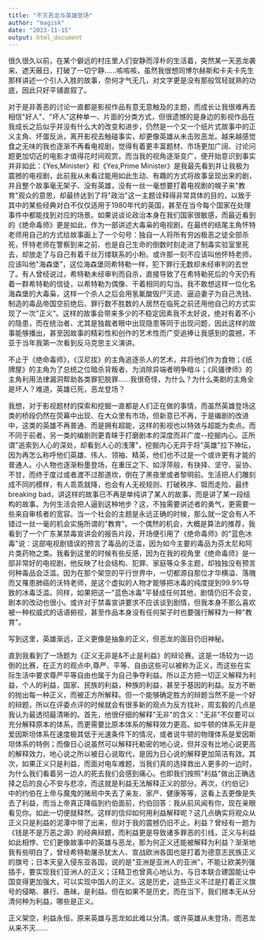 ```yaml
---
title: "不灭恶龙与英雄登场"
author: "magisk"
date: "2023-11-15"
output: html_document
---
```


<!--more-->

很久很久以前，在某个僻远的村庄里人们安静而淳朴的生活着，突然某一天恶龙袭来、遮天蔽日，打破了一切宁静......咳咳咳，虽然我很想同博尔赫斯和卡夫卡先生那样讲述一个引人入胜的故事，奈何才气无几，对文字更是没有那般驾轻就熟的功底，因此只好平铺直叙了。

对于是非善恶的讨论一直都是影视作品有意无意触及的主题，而成长让我很难再去相信"好人"、"坏人"这种单一、片面的分类方式，但很遗憾的是身边的影视作品在我成长之后似乎并没有什么大的改变和进步，仍然是一个又一个纸片式故事中的正义主角、坏蛋反派，离开影视去触碰事实，却更像英雄从未击败恶龙。越来越感觉食之无味的我也逐渐不再看电视剧，觉得有着更丰富题材、市场更加广阔、讨论问题更加切近的电影才值得花时间观赏。而当我的视角逐渐变广，便开始意识到事实并非如此：《Yes,Minister》和《Yes,Prime Minister》是我最先看到并让我极为震撼的电视剧，此前我从未看过能用如此生动、有趣的方式将故事呈现出来的剧，并且整个故事毫无架子、没有英雄，没有一丝一毫想要打着电视剧的幌子来"教育"观众的意思，却最终达到了将"政治"这一主题诠释得非常具体的目的，以致于其中的某些经典对白不仅仅适用于1980年代的英国，甚至在当今每个国家在处理事件中都能找到对应的场景。如果说谈论政治本身在我们国家很敏感，而最近看到的《绝命毒师》更是如此，作为一部讲述大毒枭的电视剧，在最终的结尾主角怀特老师用自己的方式给故事画上了一个句号：独自一人将所有穷凶极恶之徒全部杀死，怀特老师在警察到来之前、也是自己生命的倒数时刻走进了制毒实验室里死去，却放走了与自己有着千丝万缕联系的小粉。或许那一刻不应该叫他怀特老师，应该叫他"海森堡"，这位海森堡同希特勒一样，犯下罪行无数却未经审判的去世了。有人曾经说过，希特勒未经审判而自杀，直接导致了在希特勒死后的今天仍有着一群希特勒的信徒，以希特勒为偶像、干着相同的勾当。我不敢想这样一位化名海森堡的大毒枭，这样一个杀人之后会用氢氟酸毁尸灭迹、逼迫妻子为自己洗钱、制造的毒品帝国空前绝后、罪行数不胜数的人居然在临死之前还用他自己的方式实现了一次"正义"。这样的故事会带来多少的不稳定因素我不太好说，绝对有着不小的隐患，而在统治者、尤其是独裁者眼中出现隐患等同于出现问题，因此这样的故事能够播出，甚至因故事的精彩性和创作的艺术性而广受追捧让我感到的震撼，不亚于当年我第一次看到反马克思主义演讲。

不止于《绝命毒师》，《汉尼拔》的主角追逐杀人的艺术，并将他们作为食物；《纸牌屋》的主角为了总统之位暗杀背叛者、为消除异端者明争暗斗；《风骚律师》的主角利用法律漏洞帮助各类罪犯脱罪......我很奇怪，为什么？为什么美剧的主角全是坏人？难道，英雄已死，恶龙登场？

我想，对于影视题材的探索和挖掘一直都是人们正在做的事情，而虽然英雄登场这类的桥段仍然在荧幕中出现、在大众里有市场，但新意已不再，于是编剧的改进中，这类的英雄不再普通、而是拥有超能，这样的影视也以特效与超能为卖点。而不同于前者，另一类的编剧则更青睐于打磨剧本的深度而非广度--挖掘内心。正所谓"追索到人心的深处，却看到人心的浅薄"，挖掘内心无异于将"英雄"拉下神坛，因为再怎么称呼他们英雄、伟人、领袖、精英，他们也不过是一个或许更有才能的普通人。小人物也逐渐粉墨登场，在重压之下、如浮萍般，有抉择、坚守、妥协、不甘，而终于度过或者渡不过那道坎，倒在了黑夜里或者黎明前。生活把人们雕刻成不同的模样，有人乖乖就降，也会有人无视规则、打破秩序、铤而走险、最终breaking bad，讲这样的故事已不再是单纯讲了某人的故事，而是讲了某一段结构的故事。为何生活会把人逼到这种地步？这，不独需要讲述者的勇气，更需要一些来自审核者的宽容。当一个社会的主题是永远正确的时候，那么就一定会有人不错过一丝一毫的机会实施所谓的"教育"。一个偶然的机会，大概是算法的推荐，我看到了一个广东某禁毒宣讲会的报告片段，开场便引用了《绝命毒师》的"蓝色冰毒"说：这部电视剧错误的预言了毒品的泛滥，因为如今主要的毒品为芬太尼和阿片类药物之类。我看到这里的时候有些反感，因为在我的视角里《绝命毒师》是一部非常好的电视剧，他反映了社会结构、犯罪、家庭等众多主题，却独独没有预言何种毒品会泛滥。因为在那个架空的平行世界中，一切都源自那位才华横溢、落魄而又罹患肺癌的沃特老师，是这个虚拟的人物才能够把冰毒的纯度提到99.9%导致的冰毒泛滥。同样，如果把这一"蓝色冰毒"平替成任何其他，剧情仍旧不会变，剧本的改动也很小。或许对于禁毒宣讲要求不应该谈到剧情，但我本身不那么喜欢被一种权威式的话语俯视，甚至作品本身没有任何架子时也要强行解释为一种"教育"。

写到这里，英雄渐远，正义更像是抽象的正义，但恶龙的面目仍旧神秘。

直到我看到了一场题为《正义无非是&不止是利益》的辩论赛。这是一场较为一边倒的比赛，在正方的观点中,尊严、平等、自由这些可以被称为正义，而这些在实际生活中要求尊严平等自由也属于为自己争夺利益。所以正方把一切正义解释为利益，个人的利益，国家、民族的利益，种族的利益，甚至于基因的利益。反方不断的抛出每一种正义，而被正方所解释。但一个能够确定胜方的辩题当然不是一个好的辩题，所以在评委点评的时候就会有很多新的观点为反方找补，周玄毅的几点是我认为最透彻最清晰的。首先，他很仔细的解释"无非"的含义："无非"不仅要可以充分解释原本的体系，而更需要比原本体系的解释效力更高。如牛顿的体系无非是爱因斯坦体系在速度极其低于光速条件下的情况，或者说牛顿的物理体系是爱因斯坦体系的特例；而像日心说虽然可以解释托勒密的地心说，但并没有比地心说更高的解释效力，地心说之所以被日心说取代，是因为日心说的解释更加简洁有效。其次，如果正义只是利益，而面对电车难题，当我们真的选择救出人更多的一边时，为什么我们看着另一边人的死去我们会感到痛心。也即我们按照"利益"做出正确选择之后的良心不安与悲凉，而这就是利益无法解释正义的部分。再次，《约伯记》中的约伯在上帝与魔鬼的赌局中失去了亲友、家产、健康等等，这看上去更像是失去了利益，而当上帝真正降临到约伯面前，约伯回答：我从前风闻有你，现在亲眼看见你。如此一切便就释然。这样的信仰如何用利益解释呢？这几点确实将观众从正义只是利益的泥潭中带了出来，但对于我的震撼仍旧不止。利益？曾经有一题为《钱是不是万恶之源》的经典辩题，而利益更是导致诸多罪恶的引线，正义与利益如此相悖、它们更像故事中的英雄与恶龙，那为何正义还能被解释为利益？渐渐地我有些明白了，曾经希特勒屠杀犹太人、宣战欧洲各国也是打着为德意志民族正义的旗号；日本天皇入侵东亚各国，说的是"亚洲是亚洲人的亚洲"，不能让欧美列强插手，要实现我们亚洲人的正义；汪精卫也曾真心地认为，与日本联合建国能让中国变得更加强大，可以实现中国人的正义。这是历史，这些正义不过是打着正义旗号的侵略、暴行、愚昧，是利益。但在如果不是历史，而在当下，我们根本无从分清何种为利益，哪些是正义。

正义架空，利益永恒，原来英雄与恶龙如此难以分清。或许英雄从未登场，而恶龙从来不灭......





